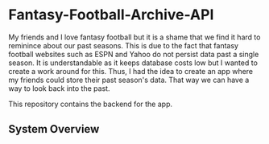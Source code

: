 # Fantasy-Football-Archive-API
My friends and I love fantasy football but it is a shame that we find it hard to reminince about our past seasons. This is due to the fact that fantasy football websites such as ESPN and Yahoo do not persist data past a single season. It is understandable as it keeps database costs low but I wanted to create a work around for this. Thus, I had the idea to create an app where my friends could store their past season's data. That way we can have a way to look back into the past. 

This repository contains the backend for the app.

## System Overview
